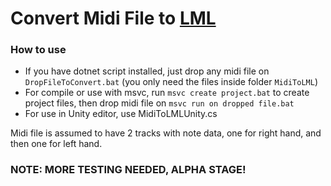 
# Convert Midi File to [LML](https://sightreading.training/guide/lml)

### How to use

* If you have dotnet script installed, just drop any midi file on `DropFileToConvert.bat` (you only need the files inside folder `MidiToLML`)
* For compile or use with msvc, run `msvc create project.bat` to create project files, then drop midi file on `msvc run on dropped file.bat`
* For use in Unity editor, use MidiToLMLUnity.cs

Midi file is assumed to have 2 tracks with note data, one for right hand, and then one for left hand.

### **NOTE: MORE TESTING NEEDED, ALPHA STAGE!**
